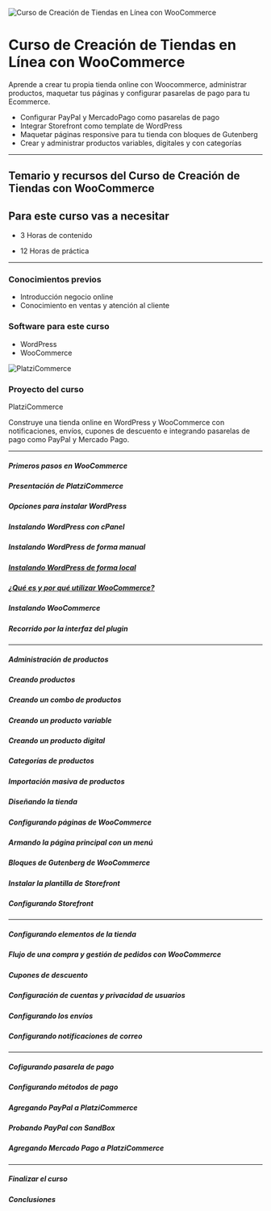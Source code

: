 

![Curso de Creación de Tiendas en Línea con WooCommerce](https://static.platzi.com/cdn-cgi/image/width=1024,quality=50,format=auto/media/achievements/badgewoocommerce-6e55db08-9562-4648-929e-bdf0104ee3cc.png)

# Curso de Creación de Tiendas en Línea con WooCommerce

Aprende a crear tu propia tienda online con Woocommerce, administrar productos, maquetar tus páginas y configurar pasarelas de pago para tu Ecommerce.

-   Configurar PayPal y MercadoPago como pasarelas de pago
-   Integrar Storefront como template de WordPress
-   Maquetar páginas responsive para tu tienda con bloques de Gutenberg
-   Crear y administrar productos variables, digitales y con categorías

--------------------------------------

## Temario y recursos del Curso de Creación de Tiendas con WooCommerce

## Para este curso vas a necesitar

- 3 Horas de contenido

- 12 Horas de práctica

___

### Conocimientos previos

- Introducción negocio online
- Conocimiento en ventas y atención al cliente

### Software para este curso

- WordPress
- WooCommerce

![PlatziCommerce](https://static.platzi.com/cdn-cgi/image/width=1024,quality=35,format=auto/media/landing-projects/platzicommercepngbeta.png)

### Proyecto del curso

PlatziCommerce

Construye una tienda online en WordPress y WooCommerce con notificaciones, envíos, cupones de descuento e integrando pasarelas de pago como PayPal y Mercado Pago.

----------------------------------------------------------------

##### Primeros pasos en WooCommerce


##### Presentación de PlatziCommerce



##### Opciones para instalar WordPress



##### Instalando WordPress con cPanel



##### Instalando WordPress de forma manual



##### [Instalando WordPress de forma local](https://github.com/lorecarreno/woocommerce/blob/main/05.%20instalando-wordpress-de-forma-local.md)

 

##### [¿Qué es y por qué utilizar WooCommerce?](https://github.com/lorecarreno/woocommerce/blob/main/06.%20que-es-y-por-que-utilizar-woocommerce.md)


##### Instalando WooCommerce

##### Recorrido por la interfaz del plugin


___

##### Administración de productos


##### Creando productos



##### Creando un combo de productos



##### Creando un producto variable


##### Creando un producto digital


##### Categorías de productos


##### Importación masiva de productos

    

##### Diseñando la tienda


##### Configurando páginas de WooCommerce



##### Armando la página principal con un menú

  

##### Bloques de Gutenberg de WooCommerce


##### Instalar la plantilla de Storefront


##### Configurando Storefront



___

##### Configurando elementos de la tienda



##### Flujo de una compra y gestión de pedidos con WooCommerce


##### Cupones de descuento



##### Configuración de cuentas y privacidad de usuarios

 
##### Configurando los envíos


##### Configurando notificaciones de correo


___

##### Cofigurando pasarela de pago



##### Configurando métodos de pago


##### Agregando PayPal a PlatziCommerce



##### Probando PayPal con SandBox



##### Agregando Mercado Pago a PlatziCommerce


___

##### Finalizar el curso


##### Conclusiones

